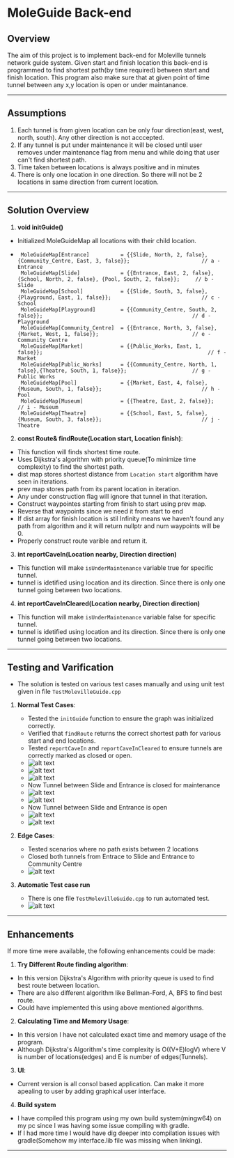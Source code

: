 # MoleGuide Back-end

## Overview
The aim of this project is to implement back-end for Moleville tunnels network guide system. Given start and finish location this back-end is programmed to find shortest path(by time required) between start and finish location. This program also make sure that at given point of time tunnel between any x,y location is open or under maintanance.

---

## Assumptions
1. Each tunnel is from given location can be only four direction(east, west, north, south). Any other direction is not acccepted.
2. If any tunnel is put under maintenance it will be closed until user removes under maintenance flag from menu and while doing that user can't find shortest path.
3. Time taken between locations is always positive and in minutes
4. There is only one location in one direction. So there will not be 2 locations in same direction from current location.

---

## Solution Overview
1. **void initGuide()** 
-  Initialized MoleGuideMap all locations with their child location.
-  ```
    MoleGuideMap[Entrance]          = {{Slide, North, 2, false}, {Community_Centre, East, 3, false}};                       // a - Entrance
    MoleGuideMap[Slide]             = {{Entrance, East, 2, false}, {School, North, 2, false}, {Pool, South, 2, false}};     // b - Slide
    MoleGuideMap[School]            = {{Slide, South, 3, false}, {Playground, East, 1, false}};                             // c - School
    MoleGuideMap[Playground]        = {{Community_Centre, South, 2, false}};                                                // d - Playground
    MoleGuideMap[Community_Centre]  = {{Entrance, North, 3, false}, {Market, West, 1, false}};                              // e - Community Centre
    MoleGuideMap[Market]            = {{Public_Works, East, 1, false}};                                                     // f - Market
    MoleGuideMap[Public_Works]      = {{Community_Centre, North, 1, false},{Theatre, South, 1, false}};                     // g - Public Works
    MoleGuideMap[Pool]              = {{Market, East, 4, false}, {Museum, South, 1, false}};                                // h - Pool
    MoleGuideMap[Museum]            = {{Theatre, East, 2, false}};                                                          // i - Museum
    MoleGuideMap[Theatre]           = {{School, East, 5, false}, {Museum, South, 3, false}};                                // j - Theatre
    ```
2. **const Route& findRoute(Location start, Location finish)**: 
- This function will finds shortest time route.
- Uses Dijkstra's algorithm with priority queue(To minimize time complexity) to find the shortest path.
- dist map stores shortest distance from `Location start` algorithm have seen in iterations.
- prev map stores path from its parent location in iteration.
- Any under construction flag will ignore that tunnel in that iteration.
- Construct waypointes starting from finish to start using prev map.
- Reverse that waypoints since we need it from start to end
- If dist array for finish location is stil Infinity means we haven't found any path from algorithm and it will return nullptr and num waypoints will be 0.
- Properly construct route varible and return it.

3. **int reportCaveIn(Location nearby, Direction direction)**
- This function will make ``isUnderMaintenance`` variable true for specific tunnel.
- tunnel is idetified using location and its direction. Since there is only one tunnel going between two locations.

4. **int reportCaveInCleared(Location nearby, Direction direction)**
- This function will make ``isUnderMaintenance`` variable false for specific tunnel.
- tunnel is idetified using location and its direction. Since there is only one tunnel going between two locations.

---

## Testing and Varification
- The solution is tested on various test cases manually and using unit test given in file ```TestMolevilleGuide.cpp```
1. **Normal Test Cases**:
   - Tested the `initGuide` function to ensure the graph was initialized correctly.
   - Verified that `findRoute` returns the correct shortest path for various start and end locations.
   - Tested `reportCaveIn` and `reportCaveInCleared` to ensure tunnels are correctly marked as closed or open.
   - ![alt text](images/image.png)
   - ![alt text](images/image-1.png)
   - ![alt text](images/image-2.png)
   - Now Tunnel between Slide and Entrance is closed for maintenance
   - ![alt text](images/image-3.png)
   - ![alt text](images/image-4.png)
   - Now Tunnel between Slide and Entrance is open
   - ![alt text](images/image-5.png)
   - ![alt text](images/image-6.png)

2. **Edge Cases**:
   - Tested scenarios where no path exists between 2 locations
   - Closed both tunnels from Entrace to Slide and Entrance to Community Centre
   - ![alt text](images/image-7.png)

3. **Automatic Test case run**
   - There is one file ``TestMolevilleGuide.cpp`` to run automated test.
   - ![alt text](images/image-9.png)

---

## Enhancements
If more time were available, the following enhancements could be made:
1. **Try Different Route finding algorithm**: 
- In this version Dijkstra's Algorithm with priority queue is used to find best route between location.
- There are also different algorithm like Bellman-Ford, A, BFS to find best route.
- Could have implemented this using above mentioned algorithms.
2. **Calculating Time and Memory Usage**: 
- In this version I have not calculated exact time and memory usage of the program.
- Although Dijkstra's Algorithm's time complexity is O((V+E)logV) where V is number of locations(edges) and E is number of edges(Tunnels).
3. **UI**: 
- Current version is all consol based application. Can make it more apealing to user by adding graphical user interface.
4. **Build system**
- I have compiled this program using my own build system(mingw64) on my pc since I was having some issue compiling with gradle.
- If I had more time I would have dig deeper into compilation issues with gradle(Somehow my interface.lib file was missing when linking).
---